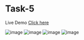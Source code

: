 # Task-5

Live Demo [Click here](https://vipul1432.github.io/Internship-Tasks/Task-5/)

![image](https://user-images.githubusercontent.com/81670997/177359156-ed6a452b-6d30-4011-8f5a-5eab999fdece.png)
![image](https://user-images.githubusercontent.com/81670997/177359375-1031f7c5-f23d-4b89-9fc5-dd9abc40ca58.png)
![image](https://user-images.githubusercontent.com/81670997/177359506-1b3f2661-2125-43d1-9b0f-e2b05831ff6f.png)
![image](https://user-images.githubusercontent.com/81670997/177359653-aaff5c58-850c-4611-b914-0665b116f3da.png)




